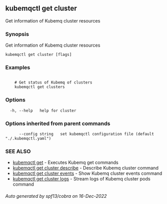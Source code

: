 ## kubemqctl get cluster

Get information of Kubemq cluster resources

### Synopsis

Get information of Kubemq cluster resources

```
kubemqctl get cluster [flags]
```

### Examples

```

	# Get status of Kubemq of clusters
	kubemqctl get clusters

```

### Options

```
  -h, --help   help for cluster
```

### Options inherited from parent commands

```
      --config string   set kubemqctl configuration file (default "./.kubemqctl.yaml")
```

### SEE ALSO

* [kubemqctl get](kubemqctl_get.md)	 - Executes Kubemq get commands
* [kubemqctl get cluster describe](kubemqctl_get_cluster_describe.md)	 - Describe Kubemq cluster command
* [kubemqctl get cluster events](kubemqctl_get_cluster_events.md)	 - Show Kubemq cluster events command
* [kubemqctl get cluster logs](kubemqctl_get_cluster_logs.md)	 - Stream logs of Kubemq cluster pods command

###### Auto generated by spf13/cobra on 16-Dec-2022
